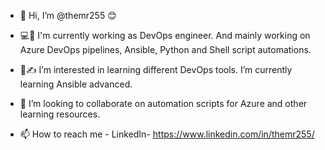 - 👋 Hi, I’m @themr255 😊
 
- 💻💼 I'm currently working as DevOps engineer. And mainly working on Azure DevOps pipelines, Ansible, Python and Shell script automations.

- 📘✍️ I’m interested in learning different DevOps tools. I’m currently learning Ansible advanced.

- 💞️ I’m looking to collaborate on automation scripts for Azure and other learning resources.

- 📫 How to reach me - LinkedIn- https://www.linkedin.com/in/themr255/

<!---
themr255/themr255 is a ✨ special ✨ repository because its `README.md` (this file) appears on your GitHub profile.
You can click the Preview link to take a look at your changes.
--->
